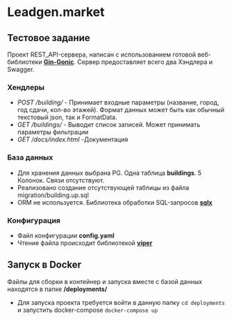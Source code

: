 # Leadgen.market
## Тестовое задание
Проект REST_API-сервера, написан с использованием готовой веб-библиотеки **[Gin-Gonic](https://github.com/gin-gonic/gin)**. Сервер предоставляет всего два Хэндлера и Swagger.

### Хендлеры
- *POST /building/* - Принимает входные параметры (название, город, год сдачи, кол-во этажей). Формат данных может быть как обычный текстовый json, так и FormatData.
- *GET /buildings/* - Выводит список записей. Может принимать параметры фильтрации
- *GET /docs/index.html* -Документация 

### База данных
* Для хранения данных выбрана PG. Одна таблица **buildings**. 5 Колонок. Связи отсутствуют.
* Реализовано создание отсутствующей таблицы из файла migration/building.up.sql
* ORM не используется. Библиотека обработки SQL-запросов **[sqlx](https://github.com/jmoiron/sqlx)**

### Конфигурация
- Файл конфигурации **config.yaml**
- Чтение файла происходит библиотекой **[viper](https://github.com/spf13/viper)** 

## Запуск в Docker
Файлы для сборки в контейнер и запуска вместе с базой данных находятся в папке **/deployments/**
- Для запуска проекта требуется войти в данную папку ```cd deployments``` и запустить docker-compose ```docker-compose up```

